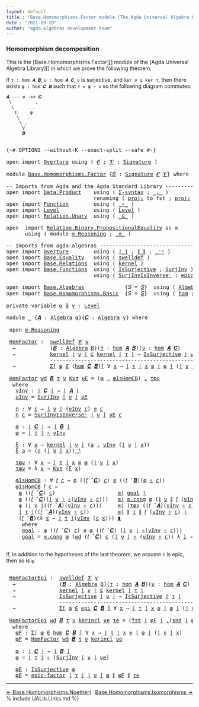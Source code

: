 ```yaml
---
layout: default
title : "Base.Homomorphisms.Factor module (The Agda Universal Algebra Library)"
date : "2021-09-20"
author: "agda-algebras development team"
---
```


### <a id="homomorphism-decomposition">Homomorphism decomposition</a>

This is the [Base.Homomorphisms.Factor][] module of the [Agda Universal Algebra Library][] in which we prove the following theorem:

If `τ : hom 𝑨 𝑩`, `ν : hom 𝑨 𝑪`, `ν` is surjective, and `ker ν ⊆ ker τ`, then there exists `φ : hom 𝑪 𝑩` such that `τ = φ ∘ ν` so the following diagram commutes:

```
𝑨 --- ν ->> 𝑪
 \         .
  \       .
   τ     φ
    \   .
     \ .
      V
      𝑩
```

<pre class="Agda">

<a id="642" class="Symbol">{-#</a> <a id="646" class="Keyword">OPTIONS</a> <a id="654" class="Pragma">--without-K</a> <a id="666" class="Pragma">--exact-split</a> <a id="680" class="Pragma">--safe</a> <a id="687" class="Symbol">#-}</a>

<a id="692" class="Keyword">open</a> <a id="697" class="Keyword">import</a> <a id="704" href="Overture.html" class="Module">Overture</a> <a id="713" class="Keyword">using</a> <a id="719" class="Symbol">(</a> <a id="721" href="Overture.Signatures.html#648" class="Generalizable">𝓞</a> <a id="723" class="Symbol">;</a> <a id="725" href="Overture.Signatures.html#650" class="Generalizable">𝓥</a> <a id="727" class="Symbol">;</a> <a id="729" href="Overture.Signatures.html#3264" class="Function">Signature</a> <a id="739" class="Symbol">)</a>

<a id="742" class="Keyword">module</a> <a id="749" href="Base.Homomorphisms.Factor.html" class="Module">Base.Homomorphisms.Factor</a> <a id="775" class="Symbol">{</a><a id="776" href="Base.Homomorphisms.Factor.html#776" class="Bound">𝑆</a> <a id="778" class="Symbol">:</a> <a id="780" href="Overture.Signatures.html#3264" class="Function">Signature</a> <a id="790" href="Overture.Signatures.html#648" class="Generalizable">𝓞</a> <a id="792" href="Overture.Signatures.html#650" class="Generalizable">𝓥</a><a id="793" class="Symbol">}</a> <a id="795" class="Keyword">where</a>

<a id="802" class="Comment">-- Imports from Agda and the Agda Standard Library ---------------------------------------</a>
<a id="893" class="Keyword">open</a> <a id="898" class="Keyword">import</a> <a id="905" href="Data.Product.html" class="Module">Data.Product</a>    <a id="921" class="Keyword">using</a> <a id="927" class="Symbol">(</a> <a id="929" href="Data.Product.Base.html#1244" class="Function">Σ-syntax</a> <a id="938" class="Symbol">;</a> <a id="940" href="Agda.Builtin.Sigma.html#235" class="InductiveConstructor Operator">_,_</a> <a id="944" class="Symbol">)</a>
                            <a id="974" class="Keyword">renaming</a> <a id="983" class="Symbol">(</a> <a id="985" href="Data.Product.Base.html#636" class="Field">proj₁</a> <a id="991" class="Symbol">to</a> <a id="994" class="Field">fst</a> <a id="998" class="Symbol">;</a> <a id="1000" href="Data.Product.Base.html#650" class="Field">proj₂</a> <a id="1006" class="Symbol">to</a> <a id="1009" class="Field">snd</a> <a id="1013" class="Symbol">)</a>
<a id="1015" class="Keyword">open</a> <a id="1020" class="Keyword">import</a> <a id="1027" href="Function.html" class="Module">Function</a>        <a id="1043" class="Keyword">using</a> <a id="1049" class="Symbol">(</a> <a id="1051" href="Function.Base.html#1115" class="Function Operator">_∘_</a> <a id="1055" class="Symbol">)</a>
<a id="1057" class="Keyword">open</a> <a id="1062" class="Keyword">import</a> <a id="1069" href="Level.html" class="Module">Level</a>           <a id="1085" class="Keyword">using</a> <a id="1091" class="Symbol">(</a> <a id="1093" href="Agda.Primitive.html#742" class="Postulate">Level</a> <a id="1099" class="Symbol">)</a>
<a id="1101" class="Keyword">open</a> <a id="1106" class="Keyword">import</a> <a id="1113" href="Relation.Unary.html" class="Module">Relation.Unary</a>  <a id="1129" class="Keyword">using</a> <a id="1135" class="Symbol">(</a> <a id="1137" href="Relation.Unary.html#2046" class="Function Operator">_⊆_</a> <a id="1141" class="Symbol">)</a>

<a id="1144" class="Keyword">open</a>  <a id="1150" class="Keyword">import</a> <a id="1157" href="Relation.Binary.PropositionalEquality.html" class="Module">Relation.Binary.PropositionalEquality</a> <a id="1195" class="Symbol">as</a> <a id="1198" class="Module">≡</a>
      <a id="1206" class="Keyword">using</a> <a id="1212" class="Symbol">(</a> <a id="1214" class="Keyword">module</a> <a id="1221" href="Relation.Binary.PropositionalEquality.Properties.html#6731" class="Module">≡-Reasoning</a> <a id="1233" class="Symbol">;</a> <a id="1235" href="Agda.Builtin.Equality.html#150" class="Datatype Operator">_≡_</a> <a id="1239" class="Symbol">)</a>

<a id="1242" class="Comment">-- Imports from agda-algebras --------------------------------------------------------------</a>
<a id="1335" class="Keyword">open</a> <a id="1340" class="Keyword">import</a> <a id="1347" href="Overture.html" class="Module">Overture</a>        <a id="1363" class="Keyword">using</a> <a id="1369" class="Symbol">(</a> <a id="1371" href="Overture.Basic.html#4325" class="Function Operator">∣_∣</a> <a id="1375" class="Symbol">;</a> <a id="1377" href="Overture.Basic.html#4363" class="Function Operator">∥_∥</a> <a id="1381" class="Symbol">;</a> <a id="1383" href="Overture.Basic.html#4919" class="Function Operator">_⁻¹</a> <a id="1387" class="Symbol">)</a>
<a id="1389" class="Keyword">open</a> <a id="1394" class="Keyword">import</a> <a id="1401" href="Base.Equality.html" class="Module">Base.Equality</a>   <a id="1417" class="Keyword">using</a> <a id="1423" class="Symbol">(</a> <a id="1425" href="Base.Equality.Welldefined.html#2509" class="Function">swelldef</a> <a id="1434" class="Symbol">)</a>
<a id="1436" class="Keyword">open</a> <a id="1441" class="Keyword">import</a> <a id="1448" href="Base.Relations.html" class="Module">Base.Relations</a>  <a id="1464" class="Keyword">using</a> <a id="1470" class="Symbol">(</a> <a id="1472" href="Base.Relations.Discrete.html#5132" class="Function">kernel</a> <a id="1479" class="Symbol">)</a>
<a id="1481" class="Keyword">open</a> <a id="1486" class="Keyword">import</a> <a id="1493" href="Base.Functions.html" class="Module">Base.Functions</a>  <a id="1509" class="Keyword">using</a> <a id="1515" class="Symbol">(</a> <a id="1517" href="Base.Functions.Surjective.html#1792" class="Function">IsSurjective</a> <a id="1530" class="Symbol">;</a> <a id="1532" href="Base.Functions.Surjective.html#2618" class="Function">SurjInv</a> <a id="1540" class="Symbol">)</a>
                            <a id="1570" class="Keyword">using</a> <a id="1576" class="Symbol">(</a> <a id="1578" href="Base.Functions.Surjective.html#2926" class="Function">SurjInvIsInverseʳ</a> <a id="1596" class="Symbol">;</a> <a id="1598" href="Base.Functions.Surjective.html#3115" class="Function">epic-factor</a> <a id="1610" class="Symbol">)</a>

<a id="1613" class="Keyword">open</a> <a id="1618" class="Keyword">import</a> <a id="1625" href="Base.Algebras.html" class="Module">Base.Algebras</a>             <a id="1651" class="Symbol">{</a><a id="1652" class="Argument">𝑆</a> <a id="1654" class="Symbol">=</a> <a id="1656" href="Base.Homomorphisms.Factor.html#776" class="Bound">𝑆</a><a id="1657" class="Symbol">}</a>  <a id="1660" class="Keyword">using</a> <a id="1666" class="Symbol">(</a> <a id="1668" href="Base.Algebras.Basic.html#2774" class="Function">Algebra</a> <a id="1676" class="Symbol">;</a> <a id="1678" href="Base.Algebras.Basic.html#5783" class="Function Operator">_̂_</a><a id="1681" class="Symbol">)</a>
<a id="1683" class="Keyword">open</a> <a id="1688" class="Keyword">import</a> <a id="1695" href="Base.Homomorphisms.Basic.html" class="Module">Base.Homomorphisms.Basic</a>  <a id="1721" class="Symbol">{</a><a id="1722" class="Argument">𝑆</a> <a id="1724" class="Symbol">=</a> <a id="1726" href="Base.Homomorphisms.Factor.html#776" class="Bound">𝑆</a><a id="1727" class="Symbol">}</a>  <a id="1730" class="Keyword">using</a> <a id="1736" class="Symbol">(</a> <a id="1738" href="Base.Homomorphisms.Basic.html#2734" class="Function">hom</a> <a id="1742" class="Symbol">;</a> <a id="1744" href="Base.Homomorphisms.Basic.html#4290" class="Function">epi</a> <a id="1748" class="Symbol">)</a>

<a id="1751" class="Keyword">private</a> <a id="1759" class="Keyword">variable</a> <a id="1768" href="Base.Homomorphisms.Factor.html#1768" class="Generalizable">α</a> <a id="1770" href="Base.Homomorphisms.Factor.html#1770" class="Generalizable">β</a> <a id="1772" href="Base.Homomorphisms.Factor.html#1772" class="Generalizable">γ</a> <a id="1774" class="Symbol">:</a> <a id="1776" href="Agda.Primitive.html#742" class="Postulate">Level</a>

<a id="1783" class="Keyword">module</a> <a id="1790" href="Base.Homomorphisms.Factor.html#1790" class="Module">_</a> <a id="1792" class="Symbol">{</a><a id="1793" href="Base.Homomorphisms.Factor.html#1793" class="Bound">𝑨</a> <a id="1795" class="Symbol">:</a> <a id="1797" href="Base.Algebras.Basic.html#2774" class="Function">Algebra</a> <a id="1805" href="Base.Homomorphisms.Factor.html#1768" class="Generalizable">α</a><a id="1806" class="Symbol">}{</a><a id="1808" href="Base.Homomorphisms.Factor.html#1808" class="Bound">𝑪</a> <a id="1810" class="Symbol">:</a> <a id="1812" href="Base.Algebras.Basic.html#2774" class="Function">Algebra</a> <a id="1820" href="Base.Homomorphisms.Factor.html#1772" class="Generalizable">γ</a><a id="1821" class="Symbol">}</a> <a id="1823" class="Keyword">where</a>

 <a id="1831" class="Keyword">open</a> <a id="1836" href="Relation.Binary.PropositionalEquality.Properties.html#6731" class="Module">≡-Reasoning</a>

 <a id="1850" href="Base.Homomorphisms.Factor.html#1850" class="Function">HomFactor</a> <a id="1860" class="Symbol">:</a>  <a id="1863" href="Base.Equality.Welldefined.html#2509" class="Function">swelldef</a> <a id="1872" href="Base.Homomorphisms.Factor.html#792" class="Bound">𝓥</a> <a id="1874" href="Base.Homomorphisms.Factor.html#1820" class="Bound">γ</a>
  <a id="1878" class="Symbol">→</a>           <a id="1890" class="Symbol">(</a><a id="1891" href="Base.Homomorphisms.Factor.html#1891" class="Bound">𝑩</a> <a id="1893" class="Symbol">:</a> <a id="1895" href="Base.Algebras.Basic.html#2774" class="Function">Algebra</a> <a id="1903" href="Base.Homomorphisms.Factor.html#1770" class="Generalizable">β</a><a id="1904" class="Symbol">)(</a><a id="1906" href="Base.Homomorphisms.Factor.html#1906" class="Bound">τ</a> <a id="1908" class="Symbol">:</a> <a id="1910" href="Base.Homomorphisms.Basic.html#2734" class="Function">hom</a> <a id="1914" href="Base.Homomorphisms.Factor.html#1793" class="Bound">𝑨</a> <a id="1916" href="Base.Homomorphisms.Factor.html#1891" class="Bound">𝑩</a><a id="1917" class="Symbol">)(</a><a id="1919" href="Base.Homomorphisms.Factor.html#1919" class="Bound">ν</a> <a id="1921" class="Symbol">:</a> <a id="1923" href="Base.Homomorphisms.Basic.html#2734" class="Function">hom</a> <a id="1927" href="Base.Homomorphisms.Factor.html#1793" class="Bound">𝑨</a> <a id="1929" href="Base.Homomorphisms.Factor.html#1808" class="Bound">𝑪</a><a id="1930" class="Symbol">)</a>
  <a id="1934" class="Symbol">→</a>           <a id="1946" href="Base.Relations.Discrete.html#5132" class="Function">kernel</a> <a id="1953" href="Overture.Basic.html#4325" class="Function Operator">∣</a> <a id="1955" href="Base.Homomorphisms.Factor.html#1919" class="Bound">ν</a> <a id="1957" href="Overture.Basic.html#4325" class="Function Operator">∣</a> <a id="1959" href="Relation.Unary.html#2046" class="Function Operator">⊆</a> <a id="1961" href="Base.Relations.Discrete.html#5132" class="Function">kernel</a> <a id="1968" href="Overture.Basic.html#4325" class="Function Operator">∣</a> <a id="1970" href="Base.Homomorphisms.Factor.html#1906" class="Bound">τ</a> <a id="1972" href="Overture.Basic.html#4325" class="Function Operator">∣</a> <a id="1974" class="Symbol">→</a> <a id="1976" href="Base.Functions.Surjective.html#1792" class="Function">IsSurjective</a> <a id="1989" href="Overture.Basic.html#4325" class="Function Operator">∣</a> <a id="1991" href="Base.Homomorphisms.Factor.html#1919" class="Bound">ν</a> <a id="1993" href="Overture.Basic.html#4325" class="Function Operator">∣</a>
              <a id="2009" class="Comment">-----------------------------------------------------</a>
  <a id="2065" class="Symbol">→</a>           <a id="2077" href="Data.Product.Base.html#1244" class="Function">Σ[</a> <a id="2080" href="Base.Homomorphisms.Factor.html#2080" class="Bound">φ</a> <a id="2082" href="Data.Product.Base.html#1244" class="Function">∈</a> <a id="2084" class="Symbol">(</a><a id="2085" href="Base.Homomorphisms.Basic.html#2734" class="Function">hom</a> <a id="2089" href="Base.Homomorphisms.Factor.html#1808" class="Bound">𝑪</a> <a id="2091" href="Base.Homomorphisms.Factor.html#1891" class="Bound">𝑩</a><a id="2092" class="Symbol">)</a><a id="2093" href="Data.Product.Base.html#1244" class="Function">]</a> <a id="2095" class="Symbol">∀</a> <a id="2097" href="Base.Homomorphisms.Factor.html#2097" class="Bound">x</a> <a id="2099" class="Symbol">→</a> <a id="2101" href="Overture.Basic.html#4325" class="Function Operator">∣</a> <a id="2103" href="Base.Homomorphisms.Factor.html#1906" class="Bound">τ</a> <a id="2105" href="Overture.Basic.html#4325" class="Function Operator">∣</a> <a id="2107" href="Base.Homomorphisms.Factor.html#2097" class="Bound">x</a> <a id="2109" href="Agda.Builtin.Equality.html#150" class="Datatype Operator">≡</a> <a id="2111" href="Overture.Basic.html#4325" class="Function Operator">∣</a> <a id="2113" href="Base.Homomorphisms.Factor.html#2080" class="Bound">φ</a> <a id="2115" href="Overture.Basic.html#4325" class="Function Operator">∣</a> <a id="2117" class="Symbol">(</a><a id="2118" href="Overture.Basic.html#4325" class="Function Operator">∣</a> <a id="2120" href="Base.Homomorphisms.Factor.html#1919" class="Bound">ν</a> <a id="2122" href="Overture.Basic.html#4325" class="Function Operator">∣</a> <a id="2124" href="Base.Homomorphisms.Factor.html#2097" class="Bound">x</a><a id="2125" class="Symbol">)</a>

 <a id="2129" href="Base.Homomorphisms.Factor.html#1850" class="Function">HomFactor</a> <a id="2139" href="Base.Homomorphisms.Factor.html#2139" class="Bound">wd</a> <a id="2142" href="Base.Homomorphisms.Factor.html#2142" class="Bound">𝑩</a> <a id="2144" href="Base.Homomorphisms.Factor.html#2144" class="Bound">τ</a> <a id="2146" href="Base.Homomorphisms.Factor.html#2146" class="Bound">ν</a> <a id="2148" href="Base.Homomorphisms.Factor.html#2148" class="Bound">Kντ</a> <a id="2152" href="Base.Homomorphisms.Factor.html#2152" class="Bound">νE</a> <a id="2155" class="Symbol">=</a> <a id="2157" class="Symbol">(</a><a id="2158" href="Base.Homomorphisms.Factor.html#2312" class="Function">φ</a> <a id="2160" href="Agda.Builtin.Sigma.html#235" class="InductiveConstructor Operator">,</a> <a id="2162" href="Base.Homomorphisms.Factor.html#2490" class="Function">φIsHomCB</a><a id="2170" class="Symbol">)</a> <a id="2172" href="Agda.Builtin.Sigma.html#235" class="InductiveConstructor Operator">,</a> <a id="2174" href="Base.Homomorphisms.Factor.html#2427" class="Function">τφν</a>
  <a id="2180" class="Keyword">where</a>
   <a id="2189" href="Base.Homomorphisms.Factor.html#2189" class="Function">νInv</a> <a id="2194" class="Symbol">:</a> <a id="2196" href="Overture.Basic.html#4325" class="Function Operator">∣</a> <a id="2198" href="Base.Homomorphisms.Factor.html#1808" class="Bound">𝑪</a> <a id="2200" href="Overture.Basic.html#4325" class="Function Operator">∣</a> <a id="2202" class="Symbol">→</a> <a id="2204" href="Overture.Basic.html#4325" class="Function Operator">∣</a> <a id="2206" href="Base.Homomorphisms.Factor.html#1793" class="Bound">𝑨</a> <a id="2208" href="Overture.Basic.html#4325" class="Function Operator">∣</a>
   <a id="2213" href="Base.Homomorphisms.Factor.html#2189" class="Function">νInv</a> <a id="2218" class="Symbol">=</a> <a id="2220" href="Base.Functions.Surjective.html#2618" class="Function">SurjInv</a> <a id="2228" href="Overture.Basic.html#4325" class="Function Operator">∣</a> <a id="2230" href="Base.Homomorphisms.Factor.html#2146" class="Bound">ν</a> <a id="2232" href="Overture.Basic.html#4325" class="Function Operator">∣</a> <a id="2234" href="Base.Homomorphisms.Factor.html#2152" class="Bound">νE</a>

   <a id="2241" href="Base.Homomorphisms.Factor.html#2241" class="Function">η</a> <a id="2243" class="Symbol">:</a> <a id="2245" class="Symbol">∀</a> <a id="2247" href="Base.Homomorphisms.Factor.html#2247" class="Bound">c</a> <a id="2249" class="Symbol">→</a> <a id="2251" href="Overture.Basic.html#4325" class="Function Operator">∣</a> <a id="2253" href="Base.Homomorphisms.Factor.html#2146" class="Bound">ν</a> <a id="2255" href="Overture.Basic.html#4325" class="Function Operator">∣</a> <a id="2257" class="Symbol">(</a><a id="2258" href="Base.Homomorphisms.Factor.html#2189" class="Function">νInv</a> <a id="2263" href="Base.Homomorphisms.Factor.html#2247" class="Bound">c</a><a id="2264" class="Symbol">)</a> <a id="2266" href="Agda.Builtin.Equality.html#150" class="Datatype Operator">≡</a> <a id="2268" href="Base.Homomorphisms.Factor.html#2247" class="Bound">c</a>
   <a id="2273" href="Base.Homomorphisms.Factor.html#2241" class="Function">η</a> <a id="2275" href="Base.Homomorphisms.Factor.html#2275" class="Bound">c</a> <a id="2277" class="Symbol">=</a> <a id="2279" href="Base.Functions.Surjective.html#2926" class="Function">SurjInvIsInverseʳ</a> <a id="2297" href="Overture.Basic.html#4325" class="Function Operator">∣</a> <a id="2299" href="Base.Homomorphisms.Factor.html#2146" class="Bound">ν</a> <a id="2301" href="Overture.Basic.html#4325" class="Function Operator">∣</a> <a id="2303" href="Base.Homomorphisms.Factor.html#2152" class="Bound">νE</a> <a id="2306" href="Base.Homomorphisms.Factor.html#2275" class="Bound">c</a>

   <a id="2312" href="Base.Homomorphisms.Factor.html#2312" class="Function">φ</a> <a id="2314" class="Symbol">:</a> <a id="2316" href="Overture.Basic.html#4325" class="Function Operator">∣</a> <a id="2318" href="Base.Homomorphisms.Factor.html#1808" class="Bound">𝑪</a> <a id="2320" href="Overture.Basic.html#4325" class="Function Operator">∣</a> <a id="2322" class="Symbol">→</a> <a id="2324" href="Overture.Basic.html#4325" class="Function Operator">∣</a> <a id="2326" href="Base.Homomorphisms.Factor.html#2142" class="Bound">𝑩</a> <a id="2328" href="Overture.Basic.html#4325" class="Function Operator">∣</a>
   <a id="2333" href="Base.Homomorphisms.Factor.html#2312" class="Function">φ</a> <a id="2335" class="Symbol">=</a> <a id="2337" href="Overture.Basic.html#4325" class="Function Operator">∣</a> <a id="2339" href="Base.Homomorphisms.Factor.html#2144" class="Bound">τ</a> <a id="2341" href="Overture.Basic.html#4325" class="Function Operator">∣</a> <a id="2343" href="Function.Base.html#1115" class="Function Operator">∘</a> <a id="2345" href="Base.Homomorphisms.Factor.html#2189" class="Function">νInv</a>

   <a id="2354" href="Base.Homomorphisms.Factor.html#2354" class="Function">ξ</a> <a id="2356" class="Symbol">:</a> <a id="2358" class="Symbol">∀</a> <a id="2360" href="Base.Homomorphisms.Factor.html#2360" class="Bound">a</a> <a id="2362" class="Symbol">→</a> <a id="2364" href="Base.Relations.Discrete.html#5132" class="Function">kernel</a> <a id="2371" href="Overture.Basic.html#4325" class="Function Operator">∣</a> <a id="2373" href="Base.Homomorphisms.Factor.html#2146" class="Bound">ν</a> <a id="2375" href="Overture.Basic.html#4325" class="Function Operator">∣</a> <a id="2377" class="Symbol">(</a><a id="2378" href="Base.Homomorphisms.Factor.html#2360" class="Bound">a</a> <a id="2380" href="Agda.Builtin.Sigma.html#235" class="InductiveConstructor Operator">,</a> <a id="2382" href="Base.Homomorphisms.Factor.html#2189" class="Function">νInv</a> <a id="2387" class="Symbol">(</a><a id="2388" href="Overture.Basic.html#4325" class="Function Operator">∣</a> <a id="2390" href="Base.Homomorphisms.Factor.html#2146" class="Bound">ν</a> <a id="2392" href="Overture.Basic.html#4325" class="Function Operator">∣</a> <a id="2394" href="Base.Homomorphisms.Factor.html#2360" class="Bound">a</a><a id="2395" class="Symbol">))</a>
   <a id="2401" href="Base.Homomorphisms.Factor.html#2354" class="Function">ξ</a> <a id="2403" href="Base.Homomorphisms.Factor.html#2403" class="Bound">a</a> <a id="2405" class="Symbol">=</a> <a id="2407" class="Symbol">(</a><a id="2408" href="Base.Homomorphisms.Factor.html#2241" class="Function">η</a> <a id="2410" class="Symbol">(</a><a id="2411" href="Overture.Basic.html#4325" class="Function Operator">∣</a> <a id="2413" href="Base.Homomorphisms.Factor.html#2146" class="Bound">ν</a> <a id="2415" href="Overture.Basic.html#4325" class="Function Operator">∣</a> <a id="2417" href="Base.Homomorphisms.Factor.html#2403" class="Bound">a</a><a id="2418" class="Symbol">))</a><a id="2420" href="Overture.Basic.html#4919" class="Function Operator">⁻¹</a>

   <a id="2427" href="Base.Homomorphisms.Factor.html#2427" class="Function">τφν</a> <a id="2431" class="Symbol">:</a> <a id="2433" class="Symbol">∀</a> <a id="2435" href="Base.Homomorphisms.Factor.html#2435" class="Bound">x</a> <a id="2437" class="Symbol">→</a> <a id="2439" href="Overture.Basic.html#4325" class="Function Operator">∣</a> <a id="2441" href="Base.Homomorphisms.Factor.html#2144" class="Bound">τ</a> <a id="2443" href="Overture.Basic.html#4325" class="Function Operator">∣</a> <a id="2445" href="Base.Homomorphisms.Factor.html#2435" class="Bound">x</a> <a id="2447" href="Agda.Builtin.Equality.html#150" class="Datatype Operator">≡</a> <a id="2449" href="Base.Homomorphisms.Factor.html#2312" class="Function">φ</a> <a id="2451" class="Symbol">(</a><a id="2452" href="Overture.Basic.html#4325" class="Function Operator">∣</a> <a id="2454" href="Base.Homomorphisms.Factor.html#2146" class="Bound">ν</a> <a id="2456" href="Overture.Basic.html#4325" class="Function Operator">∣</a> <a id="2458" href="Base.Homomorphisms.Factor.html#2435" class="Bound">x</a><a id="2459" class="Symbol">)</a>
   <a id="2464" href="Base.Homomorphisms.Factor.html#2427" class="Function">τφν</a> <a id="2468" class="Symbol">=</a> <a id="2470" class="Symbol">λ</a> <a id="2472" href="Base.Homomorphisms.Factor.html#2472" class="Bound">x</a> <a id="2474" class="Symbol">→</a> <a id="2476" href="Base.Homomorphisms.Factor.html#2148" class="Bound">Kντ</a> <a id="2480" class="Symbol">(</a><a id="2481" href="Base.Homomorphisms.Factor.html#2354" class="Function">ξ</a> <a id="2483" href="Base.Homomorphisms.Factor.html#2472" class="Bound">x</a><a id="2484" class="Symbol">)</a>

   <a id="2490" href="Base.Homomorphisms.Factor.html#2490" class="Function">φIsHomCB</a> <a id="2499" class="Symbol">:</a> <a id="2501" class="Symbol">∀</a> <a id="2503" href="Base.Homomorphisms.Factor.html#2503" class="Bound">𝑓</a> <a id="2505" href="Base.Homomorphisms.Factor.html#2505" class="Bound">c</a> <a id="2507" class="Symbol">→</a> <a id="2509" href="Base.Homomorphisms.Factor.html#2312" class="Function">φ</a> <a id="2511" class="Symbol">((</a><a id="2513" href="Base.Homomorphisms.Factor.html#2503" class="Bound">𝑓</a> <a id="2515" href="Base.Algebras.Basic.html#5783" class="Function Operator">̂</a> <a id="2517" href="Base.Homomorphisms.Factor.html#1808" class="Bound">𝑪</a><a id="2518" class="Symbol">)</a> <a id="2520" href="Base.Homomorphisms.Factor.html#2505" class="Bound">c</a><a id="2521" class="Symbol">)</a> <a id="2523" href="Agda.Builtin.Equality.html#150" class="Datatype Operator">≡</a> <a id="2525" class="Symbol">((</a><a id="2527" href="Base.Homomorphisms.Factor.html#2503" class="Bound">𝑓</a> <a id="2529" href="Base.Algebras.Basic.html#5783" class="Function Operator">̂</a> <a id="2531" href="Base.Homomorphisms.Factor.html#2142" class="Bound">𝑩</a><a id="2532" class="Symbol">)(</a><a id="2534" href="Base.Homomorphisms.Factor.html#2312" class="Function">φ</a> <a id="2536" href="Function.Base.html#1115" class="Function Operator">∘</a> <a id="2538" href="Base.Homomorphisms.Factor.html#2505" class="Bound">c</a><a id="2539" class="Symbol">))</a>
   <a id="2545" href="Base.Homomorphisms.Factor.html#2490" class="Function">φIsHomCB</a> <a id="2554" href="Base.Homomorphisms.Factor.html#2554" class="Bound">𝑓</a> <a id="2556" href="Base.Homomorphisms.Factor.html#2556" class="Bound">c</a> <a id="2558" class="Symbol">=</a>
    <a id="2564" href="Base.Homomorphisms.Factor.html#2312" class="Function">φ</a> <a id="2566" class="Symbol">((</a><a id="2568" href="Base.Homomorphisms.Factor.html#2554" class="Bound">𝑓</a> <a id="2570" href="Base.Algebras.Basic.html#5783" class="Function Operator">̂</a> <a id="2572" href="Base.Homomorphisms.Factor.html#1808" class="Bound">𝑪</a><a id="2573" class="Symbol">)</a> <a id="2575" href="Base.Homomorphisms.Factor.html#2556" class="Bound">c</a><a id="2576" class="Symbol">)</a>                    <a id="2597" href="Relation.Binary.Reasoning.Syntax.html#11048" class="Function">≡⟨</a> <a id="2600" href="Base.Homomorphisms.Factor.html#2867" class="Function">goal</a> <a id="2605" href="Relation.Binary.Reasoning.Syntax.html#11048" class="Function">⟩</a>
    <a id="2611" href="Base.Homomorphisms.Factor.html#2312" class="Function">φ</a> <a id="2613" class="Symbol">((</a><a id="2615" href="Base.Homomorphisms.Factor.html#2554" class="Bound">𝑓</a> <a id="2617" href="Base.Algebras.Basic.html#5783" class="Function Operator">̂</a> <a id="2619" href="Base.Homomorphisms.Factor.html#1808" class="Bound">𝑪</a><a id="2620" class="Symbol">)(</a><a id="2622" href="Overture.Basic.html#4325" class="Function Operator">∣</a> <a id="2624" href="Base.Homomorphisms.Factor.html#2146" class="Bound">ν</a> <a id="2626" href="Overture.Basic.html#4325" class="Function Operator">∣</a> <a id="2628" href="Function.Base.html#1115" class="Function Operator">∘</a><a id="2629" class="Symbol">(</a><a id="2630" href="Base.Homomorphisms.Factor.html#2189" class="Function">νInv</a> <a id="2635" href="Function.Base.html#1115" class="Function Operator">∘</a> <a id="2637" href="Base.Homomorphisms.Factor.html#2556" class="Bound">c</a><a id="2638" class="Symbol">)))</a>   <a id="2644" href="Relation.Binary.Reasoning.Syntax.html#11048" class="Function">≡⟨</a> <a id="2647" href="Relation.Binary.PropositionalEquality.Core.html#1339" class="Function">≡.cong</a> <a id="2654" href="Base.Homomorphisms.Factor.html#2312" class="Function">φ</a> <a id="2656" class="Symbol">(</a><a id="2657" href="Overture.Basic.html#4363" class="Function Operator">∥</a> <a id="2659" href="Base.Homomorphisms.Factor.html#2146" class="Bound">ν</a> <a id="2661" href="Overture.Basic.html#4363" class="Function Operator">∥</a> <a id="2663" href="Base.Homomorphisms.Factor.html#2554" class="Bound">𝑓</a> <a id="2665" class="Symbol">(</a><a id="2666" href="Base.Homomorphisms.Factor.html#2189" class="Function">νInv</a> <a id="2671" href="Function.Base.html#1115" class="Function Operator">∘</a> <a id="2673" href="Base.Homomorphisms.Factor.html#2556" class="Bound">c</a><a id="2674" class="Symbol">))</a><a id="2676" href="Overture.Basic.html#4919" class="Function Operator">⁻¹</a> <a id="2679" href="Relation.Binary.Reasoning.Syntax.html#11048" class="Function">⟩</a>
    <a id="2685" href="Base.Homomorphisms.Factor.html#2312" class="Function">φ</a> <a id="2687" class="Symbol">(</a><a id="2688" href="Overture.Basic.html#4325" class="Function Operator">∣</a> <a id="2690" href="Base.Homomorphisms.Factor.html#2146" class="Bound">ν</a> <a id="2692" href="Overture.Basic.html#4325" class="Function Operator">∣</a><a id="2693" class="Symbol">((</a><a id="2695" href="Base.Homomorphisms.Factor.html#2554" class="Bound">𝑓</a> <a id="2697" href="Base.Algebras.Basic.html#5783" class="Function Operator">̂</a> <a id="2699" href="Base.Homomorphisms.Factor.html#1793" class="Bound">𝑨</a><a id="2700" class="Symbol">)(</a><a id="2702" href="Base.Homomorphisms.Factor.html#2189" class="Function">νInv</a> <a id="2707" href="Function.Base.html#1115" class="Function Operator">∘</a> <a id="2709" href="Base.Homomorphisms.Factor.html#2556" class="Bound">c</a><a id="2710" class="Symbol">)))</a>     <a id="2718" href="Relation.Binary.Reasoning.Syntax.html#11048" class="Function">≡⟨</a> <a id="2721" class="Symbol">(</a><a id="2722" href="Base.Homomorphisms.Factor.html#2427" class="Function">τφν</a> <a id="2726" class="Symbol">((</a><a id="2728" href="Base.Homomorphisms.Factor.html#2554" class="Bound">𝑓</a> <a id="2730" href="Base.Algebras.Basic.html#5783" class="Function Operator">̂</a> <a id="2732" href="Base.Homomorphisms.Factor.html#1793" class="Bound">𝑨</a><a id="2733" class="Symbol">)(</a><a id="2735" href="Base.Homomorphisms.Factor.html#2189" class="Function">νInv</a> <a id="2740" href="Function.Base.html#1115" class="Function Operator">∘</a> <a id="2742" href="Base.Homomorphisms.Factor.html#2556" class="Bound">c</a><a id="2743" class="Symbol">)))</a><a id="2746" href="Overture.Basic.html#4919" class="Function Operator">⁻¹</a> <a id="2749" href="Relation.Binary.Reasoning.Syntax.html#11048" class="Function">⟩</a>
    <a id="2755" href="Overture.Basic.html#4325" class="Function Operator">∣</a> <a id="2757" href="Base.Homomorphisms.Factor.html#2144" class="Bound">τ</a> <a id="2759" href="Overture.Basic.html#4325" class="Function Operator">∣</a><a id="2760" class="Symbol">((</a><a id="2762" href="Base.Homomorphisms.Factor.html#2554" class="Bound">𝑓</a> <a id="2764" href="Base.Algebras.Basic.html#5783" class="Function Operator">̂</a> <a id="2766" href="Base.Homomorphisms.Factor.html#1793" class="Bound">𝑨</a><a id="2767" class="Symbol">)(</a><a id="2769" href="Base.Homomorphisms.Factor.html#2189" class="Function">νInv</a> <a id="2774" href="Function.Base.html#1115" class="Function Operator">∘</a> <a id="2776" href="Base.Homomorphisms.Factor.html#2556" class="Bound">c</a><a id="2777" class="Symbol">))</a>         <a id="2788" href="Relation.Binary.Reasoning.Syntax.html#11048" class="Function">≡⟨</a> <a id="2791" href="Overture.Basic.html#4363" class="Function Operator">∥</a> <a id="2793" href="Base.Homomorphisms.Factor.html#2144" class="Bound">τ</a> <a id="2795" href="Overture.Basic.html#4363" class="Function Operator">∥</a> <a id="2797" href="Base.Homomorphisms.Factor.html#2554" class="Bound">𝑓</a> <a id="2799" class="Symbol">(</a><a id="2800" href="Base.Homomorphisms.Factor.html#2189" class="Function">νInv</a> <a id="2805" href="Function.Base.html#1115" class="Function Operator">∘</a> <a id="2807" href="Base.Homomorphisms.Factor.html#2556" class="Bound">c</a><a id="2808" class="Symbol">)</a> <a id="2810" href="Relation.Binary.Reasoning.Syntax.html#11048" class="Function">⟩</a>
    <a id="2816" class="Symbol">(</a><a id="2817" href="Base.Homomorphisms.Factor.html#2554" class="Bound">𝑓</a> <a id="2819" href="Base.Algebras.Basic.html#5783" class="Function Operator">̂</a> <a id="2821" href="Base.Homomorphisms.Factor.html#2142" class="Bound">𝑩</a><a id="2822" class="Symbol">)(λ</a> <a id="2826" href="Base.Homomorphisms.Factor.html#2826" class="Bound">x</a> <a id="2828" class="Symbol">→</a> <a id="2830" href="Overture.Basic.html#4325" class="Function Operator">∣</a> <a id="2832" href="Base.Homomorphisms.Factor.html#2144" class="Bound">τ</a> <a id="2834" href="Overture.Basic.html#4325" class="Function Operator">∣</a><a id="2835" class="Symbol">(</a><a id="2836" href="Base.Homomorphisms.Factor.html#2189" class="Function">νInv</a> <a id="2841" class="Symbol">(</a><a id="2842" href="Base.Homomorphisms.Factor.html#2556" class="Bound">c</a> <a id="2844" href="Base.Homomorphisms.Factor.html#2826" class="Bound">x</a><a id="2845" class="Symbol">)))</a> <a id="2849" href="Relation.Binary.Reasoning.Syntax.html#12345" class="Function Operator">∎</a>
     <a id="2856" class="Keyword">where</a>
     <a id="2867" href="Base.Homomorphisms.Factor.html#2867" class="Function">goal</a> <a id="2872" class="Symbol">:</a> <a id="2874" href="Base.Homomorphisms.Factor.html#2312" class="Function">φ</a> <a id="2876" class="Symbol">((</a><a id="2878" href="Base.Homomorphisms.Factor.html#2554" class="Bound">𝑓</a> <a id="2880" href="Base.Algebras.Basic.html#5783" class="Function Operator">̂</a> <a id="2882" href="Base.Homomorphisms.Factor.html#1808" class="Bound">𝑪</a><a id="2883" class="Symbol">)</a> <a id="2885" href="Base.Homomorphisms.Factor.html#2556" class="Bound">c</a><a id="2886" class="Symbol">)</a> <a id="2888" href="Agda.Builtin.Equality.html#150" class="Datatype Operator">≡</a> <a id="2890" href="Base.Homomorphisms.Factor.html#2312" class="Function">φ</a> <a id="2892" class="Symbol">((</a><a id="2894" href="Base.Homomorphisms.Factor.html#2554" class="Bound">𝑓</a> <a id="2896" href="Base.Algebras.Basic.html#5783" class="Function Operator">̂</a> <a id="2898" href="Base.Homomorphisms.Factor.html#1808" class="Bound">𝑪</a><a id="2899" class="Symbol">)</a> <a id="2901" class="Symbol">(</a><a id="2902" href="Overture.Basic.html#4325" class="Function Operator">∣</a> <a id="2904" href="Base.Homomorphisms.Factor.html#2146" class="Bound">ν</a> <a id="2906" href="Overture.Basic.html#4325" class="Function Operator">∣</a> <a id="2908" href="Function.Base.html#1115" class="Function Operator">∘</a><a id="2909" class="Symbol">(</a><a id="2910" href="Base.Homomorphisms.Factor.html#2189" class="Function">νInv</a> <a id="2915" href="Function.Base.html#1115" class="Function Operator">∘</a> <a id="2917" href="Base.Homomorphisms.Factor.html#2556" class="Bound">c</a><a id="2918" class="Symbol">)))</a>
     <a id="2927" href="Base.Homomorphisms.Factor.html#2867" class="Function">goal</a> <a id="2932" class="Symbol">=</a> <a id="2934" href="Relation.Binary.PropositionalEquality.Core.html#1339" class="Function">≡.cong</a> <a id="2941" href="Base.Homomorphisms.Factor.html#2312" class="Function">φ</a> <a id="2943" class="Symbol">(</a><a id="2944" href="Base.Homomorphisms.Factor.html#2139" class="Bound">wd</a> <a id="2947" class="Symbol">(</a><a id="2948" href="Base.Homomorphisms.Factor.html#2554" class="Bound">𝑓</a> <a id="2950" href="Base.Algebras.Basic.html#5783" class="Function Operator">̂</a> <a id="2952" href="Base.Homomorphisms.Factor.html#1808" class="Bound">𝑪</a><a id="2953" class="Symbol">)</a> <a id="2955" href="Base.Homomorphisms.Factor.html#2556" class="Bound">c</a> <a id="2957" class="Symbol">(</a><a id="2958" href="Overture.Basic.html#4325" class="Function Operator">∣</a> <a id="2960" href="Base.Homomorphisms.Factor.html#2146" class="Bound">ν</a> <a id="2962" href="Overture.Basic.html#4325" class="Function Operator">∣</a> <a id="2964" href="Function.Base.html#1115" class="Function Operator">∘</a> <a id="2966" class="Symbol">(</a><a id="2967" href="Base.Homomorphisms.Factor.html#2189" class="Function">νInv</a> <a id="2972" href="Function.Base.html#1115" class="Function Operator">∘</a> <a id="2974" href="Base.Homomorphisms.Factor.html#2556" class="Bound">c</a><a id="2975" class="Symbol">))</a> <a id="2978" class="Symbol">λ</a> <a id="2980" href="Base.Homomorphisms.Factor.html#2980" class="Bound">i</a> <a id="2982" class="Symbol">→</a> <a id="2984" class="Symbol">(</a><a id="2985" href="Base.Homomorphisms.Factor.html#2241" class="Function">η</a> <a id="2987" class="Symbol">(</a><a id="2988" href="Base.Homomorphisms.Factor.html#2556" class="Bound">c</a> <a id="2990" href="Base.Homomorphisms.Factor.html#2980" class="Bound">i</a><a id="2991" class="Symbol">))</a><a id="2993" href="Overture.Basic.html#4919" class="Function Operator">⁻¹</a><a id="2995" class="Symbol">)</a>

</pre>

If, in addition to the hypotheses of the last theorem, we assume `τ` is epic, then so is `φ`.

<pre class="Agda">

 <a id="3120" href="Base.Homomorphisms.Factor.html#3120" class="Function">HomFactorEpi</a> <a id="3133" class="Symbol">:</a>  <a id="3136" href="Base.Equality.Welldefined.html#2509" class="Function">swelldef</a> <a id="3145" href="Base.Homomorphisms.Factor.html#792" class="Bound">𝓥</a> <a id="3147" href="Base.Homomorphisms.Factor.html#1820" class="Bound">γ</a>
  <a id="3151" class="Symbol">→</a>              <a id="3166" class="Symbol">(</a><a id="3167" href="Base.Homomorphisms.Factor.html#3167" class="Bound">𝑩</a> <a id="3169" class="Symbol">:</a> <a id="3171" href="Base.Algebras.Basic.html#2774" class="Function">Algebra</a> <a id="3179" href="Base.Homomorphisms.Factor.html#1770" class="Generalizable">β</a><a id="3180" class="Symbol">)(</a><a id="3182" href="Base.Homomorphisms.Factor.html#3182" class="Bound">τ</a> <a id="3184" class="Symbol">:</a> <a id="3186" href="Base.Homomorphisms.Basic.html#2734" class="Function">hom</a> <a id="3190" href="Base.Homomorphisms.Factor.html#1793" class="Bound">𝑨</a> <a id="3192" href="Base.Homomorphisms.Factor.html#3167" class="Bound">𝑩</a><a id="3193" class="Symbol">)(</a><a id="3195" href="Base.Homomorphisms.Factor.html#3195" class="Bound">ν</a> <a id="3197" class="Symbol">:</a> <a id="3199" href="Base.Homomorphisms.Basic.html#2734" class="Function">hom</a> <a id="3203" href="Base.Homomorphisms.Factor.html#1793" class="Bound">𝑨</a> <a id="3205" href="Base.Homomorphisms.Factor.html#1808" class="Bound">𝑪</a><a id="3206" class="Symbol">)</a>
  <a id="3210" class="Symbol">→</a>              <a id="3225" href="Base.Relations.Discrete.html#5132" class="Function">kernel</a> <a id="3232" href="Overture.Basic.html#4325" class="Function Operator">∣</a> <a id="3234" href="Base.Homomorphisms.Factor.html#3195" class="Bound">ν</a> <a id="3236" href="Overture.Basic.html#4325" class="Function Operator">∣</a> <a id="3238" href="Relation.Unary.html#2046" class="Function Operator">⊆</a> <a id="3240" href="Base.Relations.Discrete.html#5132" class="Function">kernel</a> <a id="3247" href="Overture.Basic.html#4325" class="Function Operator">∣</a> <a id="3249" href="Base.Homomorphisms.Factor.html#3182" class="Bound">τ</a> <a id="3251" href="Overture.Basic.html#4325" class="Function Operator">∣</a>
  <a id="3255" class="Symbol">→</a>              <a id="3270" href="Base.Functions.Surjective.html#1792" class="Function">IsSurjective</a> <a id="3283" href="Overture.Basic.html#4325" class="Function Operator">∣</a> <a id="3285" href="Base.Homomorphisms.Factor.html#3195" class="Bound">ν</a> <a id="3287" href="Overture.Basic.html#4325" class="Function Operator">∣</a> <a id="3289" class="Symbol">→</a> <a id="3291" href="Base.Functions.Surjective.html#1792" class="Function">IsSurjective</a> <a id="3304" href="Overture.Basic.html#4325" class="Function Operator">∣</a> <a id="3306" href="Base.Homomorphisms.Factor.html#3182" class="Bound">τ</a> <a id="3308" href="Overture.Basic.html#4325" class="Function Operator">∣</a>
                 <a id="3327" class="Comment">---------------------------------------------</a>
  <a id="3375" class="Symbol">→</a>              <a id="3390" href="Data.Product.Base.html#1244" class="Function">Σ[</a> <a id="3393" href="Base.Homomorphisms.Factor.html#3393" class="Bound">φ</a> <a id="3395" href="Data.Product.Base.html#1244" class="Function">∈</a> <a id="3397" href="Base.Homomorphisms.Basic.html#4290" class="Function">epi</a> <a id="3401" href="Base.Homomorphisms.Factor.html#1808" class="Bound">𝑪</a> <a id="3403" href="Base.Homomorphisms.Factor.html#3167" class="Bound">𝑩</a> <a id="3405" href="Data.Product.Base.html#1244" class="Function">]</a> <a id="3407" class="Symbol">∀</a> <a id="3409" href="Base.Homomorphisms.Factor.html#3409" class="Bound">x</a> <a id="3411" class="Symbol">→</a> <a id="3413" href="Overture.Basic.html#4325" class="Function Operator">∣</a> <a id="3415" href="Base.Homomorphisms.Factor.html#3182" class="Bound">τ</a> <a id="3417" href="Overture.Basic.html#4325" class="Function Operator">∣</a> <a id="3419" href="Base.Homomorphisms.Factor.html#3409" class="Bound">x</a> <a id="3421" href="Agda.Builtin.Equality.html#150" class="Datatype Operator">≡</a> <a id="3423" href="Overture.Basic.html#4325" class="Function Operator">∣</a> <a id="3425" href="Base.Homomorphisms.Factor.html#3393" class="Bound">φ</a> <a id="3427" href="Overture.Basic.html#4325" class="Function Operator">∣</a> <a id="3429" class="Symbol">(</a><a id="3430" href="Overture.Basic.html#4325" class="Function Operator">∣</a> <a id="3432" href="Base.Homomorphisms.Factor.html#3195" class="Bound">ν</a> <a id="3434" href="Overture.Basic.html#4325" class="Function Operator">∣</a> <a id="3436" href="Base.Homomorphisms.Factor.html#3409" class="Bound">x</a><a id="3437" class="Symbol">)</a>

 <a id="3441" href="Base.Homomorphisms.Factor.html#3120" class="Function">HomFactorEpi</a> <a id="3454" href="Base.Homomorphisms.Factor.html#3454" class="Bound">wd</a> <a id="3457" href="Base.Homomorphisms.Factor.html#3457" class="Bound">𝑩</a> <a id="3459" href="Base.Homomorphisms.Factor.html#3459" class="Bound">τ</a> <a id="3461" href="Base.Homomorphisms.Factor.html#3461" class="Bound">ν</a> <a id="3463" href="Base.Homomorphisms.Factor.html#3463" class="Bound">kerincl</a> <a id="3471" href="Base.Homomorphisms.Factor.html#3471" class="Bound">νe</a> <a id="3474" href="Base.Homomorphisms.Factor.html#3474" class="Bound">τe</a> <a id="3477" class="Symbol">=</a> <a id="3479" class="Symbol">(</a><a id="3480" href="Base.Homomorphisms.Factor.html#994" class="Field">fst</a> <a id="3484" href="Overture.Basic.html#4325" class="Function Operator">∣</a> <a id="3486" href="Base.Homomorphisms.Factor.html#3530" class="Function">φF</a> <a id="3489" href="Overture.Basic.html#4325" class="Function Operator">∣</a> <a id="3491" href="Agda.Builtin.Sigma.html#235" class="InductiveConstructor Operator">,</a><a id="3492" class="Symbol">(</a><a id="3493" href="Base.Homomorphisms.Factor.html#1009" class="Field">snd</a> <a id="3497" href="Overture.Basic.html#4325" class="Function Operator">∣</a> <a id="3499" href="Base.Homomorphisms.Factor.html#3530" class="Function">φF</a> <a id="3502" href="Overture.Basic.html#4325" class="Function Operator">∣</a> <a id="3504" href="Agda.Builtin.Sigma.html#235" class="InductiveConstructor Operator">,</a> <a id="3506" href="Base.Homomorphisms.Factor.html#3682" class="Function">φE</a><a id="3508" class="Symbol">))</a><a id="3510" href="Agda.Builtin.Sigma.html#235" class="InductiveConstructor Operator">,</a> <a id="3512" href="Overture.Basic.html#4363" class="Function Operator">∥</a> <a id="3514" href="Base.Homomorphisms.Factor.html#3530" class="Function">φF</a> <a id="3517" href="Overture.Basic.html#4363" class="Function Operator">∥</a>
  <a id="3521" class="Keyword">where</a>
   <a id="3530" href="Base.Homomorphisms.Factor.html#3530" class="Function">φF</a> <a id="3533" class="Symbol">:</a> <a id="3535" href="Data.Product.Base.html#1244" class="Function">Σ[</a> <a id="3538" href="Base.Homomorphisms.Factor.html#3538" class="Bound">φ</a> <a id="3540" href="Data.Product.Base.html#1244" class="Function">∈</a> <a id="3542" href="Base.Homomorphisms.Basic.html#2734" class="Function">hom</a> <a id="3546" href="Base.Homomorphisms.Factor.html#1808" class="Bound">𝑪</a> <a id="3548" href="Base.Homomorphisms.Factor.html#3457" class="Bound">𝑩</a> <a id="3550" href="Data.Product.Base.html#1244" class="Function">]</a> <a id="3552" class="Symbol">∀</a> <a id="3554" href="Base.Homomorphisms.Factor.html#3554" class="Bound">x</a> <a id="3556" class="Symbol">→</a> <a id="3558" href="Overture.Basic.html#4325" class="Function Operator">∣</a> <a id="3560" href="Base.Homomorphisms.Factor.html#3459" class="Bound">τ</a> <a id="3562" href="Overture.Basic.html#4325" class="Function Operator">∣</a> <a id="3564" href="Base.Homomorphisms.Factor.html#3554" class="Bound">x</a> <a id="3566" href="Agda.Builtin.Equality.html#150" class="Datatype Operator">≡</a> <a id="3568" href="Overture.Basic.html#4325" class="Function Operator">∣</a> <a id="3570" href="Base.Homomorphisms.Factor.html#3538" class="Bound">φ</a> <a id="3572" href="Overture.Basic.html#4325" class="Function Operator">∣</a> <a id="3574" class="Symbol">(</a><a id="3575" href="Overture.Basic.html#4325" class="Function Operator">∣</a> <a id="3577" href="Base.Homomorphisms.Factor.html#3461" class="Bound">ν</a> <a id="3579" href="Overture.Basic.html#4325" class="Function Operator">∣</a> <a id="3581" href="Base.Homomorphisms.Factor.html#3554" class="Bound">x</a><a id="3582" class="Symbol">)</a>
   <a id="3587" href="Base.Homomorphisms.Factor.html#3530" class="Function">φF</a> <a id="3590" class="Symbol">=</a> <a id="3592" href="Base.Homomorphisms.Factor.html#1850" class="Function">HomFactor</a> <a id="3602" href="Base.Homomorphisms.Factor.html#3454" class="Bound">wd</a> <a id="3605" href="Base.Homomorphisms.Factor.html#3457" class="Bound">𝑩</a> <a id="3607" href="Base.Homomorphisms.Factor.html#3459" class="Bound">τ</a> <a id="3609" href="Base.Homomorphisms.Factor.html#3461" class="Bound">ν</a> <a id="3611" href="Base.Homomorphisms.Factor.html#3463" class="Bound">kerincl</a> <a id="3619" href="Base.Homomorphisms.Factor.html#3471" class="Bound">νe</a>

   <a id="3626" href="Base.Homomorphisms.Factor.html#3626" class="Function">φ</a> <a id="3628" class="Symbol">:</a> <a id="3630" href="Overture.Basic.html#4325" class="Function Operator">∣</a> <a id="3632" href="Base.Homomorphisms.Factor.html#1808" class="Bound">𝑪</a> <a id="3634" href="Overture.Basic.html#4325" class="Function Operator">∣</a> <a id="3636" class="Symbol">→</a> <a id="3638" href="Overture.Basic.html#4325" class="Function Operator">∣</a> <a id="3640" href="Base.Homomorphisms.Factor.html#3457" class="Bound">𝑩</a> <a id="3642" href="Overture.Basic.html#4325" class="Function Operator">∣</a>
   <a id="3647" href="Base.Homomorphisms.Factor.html#3626" class="Function">φ</a> <a id="3649" class="Symbol">=</a> <a id="3651" href="Overture.Basic.html#4325" class="Function Operator">∣</a> <a id="3653" href="Base.Homomorphisms.Factor.html#3459" class="Bound">τ</a> <a id="3655" href="Overture.Basic.html#4325" class="Function Operator">∣</a> <a id="3657" href="Function.Base.html#1115" class="Function Operator">∘</a> <a id="3659" class="Symbol">(</a><a id="3660" href="Base.Functions.Surjective.html#2618" class="Function">SurjInv</a> <a id="3668" href="Overture.Basic.html#4325" class="Function Operator">∣</a> <a id="3670" href="Base.Homomorphisms.Factor.html#3461" class="Bound">ν</a> <a id="3672" href="Overture.Basic.html#4325" class="Function Operator">∣</a> <a id="3674" href="Base.Homomorphisms.Factor.html#3471" class="Bound">νe</a><a id="3676" class="Symbol">)</a>

   <a id="3682" href="Base.Homomorphisms.Factor.html#3682" class="Function">φE</a> <a id="3685" class="Symbol">:</a> <a id="3687" href="Base.Functions.Surjective.html#1792" class="Function">IsSurjective</a> <a id="3700" href="Base.Homomorphisms.Factor.html#3626" class="Function">φ</a>
   <a id="3705" href="Base.Homomorphisms.Factor.html#3682" class="Function">φE</a> <a id="3708" class="Symbol">=</a> <a id="3710" href="Base.Functions.Surjective.html#3115" class="Function">epic-factor</a> <a id="3722" href="Overture.Basic.html#4325" class="Function Operator">∣</a> <a id="3724" href="Base.Homomorphisms.Factor.html#3459" class="Bound">τ</a> <a id="3726" href="Overture.Basic.html#4325" class="Function Operator">∣</a> <a id="3728" href="Overture.Basic.html#4325" class="Function Operator">∣</a> <a id="3730" href="Base.Homomorphisms.Factor.html#3461" class="Bound">ν</a> <a id="3732" href="Overture.Basic.html#4325" class="Function Operator">∣</a> <a id="3734" href="Base.Homomorphisms.Factor.html#3626" class="Function">φ</a> <a id="3736" href="Overture.Basic.html#4363" class="Function Operator">∥</a> <a id="3738" href="Base.Homomorphisms.Factor.html#3530" class="Function">φF</a> <a id="3741" href="Overture.Basic.html#4363" class="Function Operator">∥</a> <a id="3743" href="Base.Homomorphisms.Factor.html#3474" class="Bound">τe</a>
</pre>

--------------------------------------

<span style="float:left;">[← Base.Homomorphisms.Noether](Base.Homomorphisms.Noether.html)</span>
<span style="float:right;">[Base.Homomorphisms.Isomorphisms →](Base.Homomorphisms.Isomorphisms.html)</span>

{% include UALib.Links.md %}
